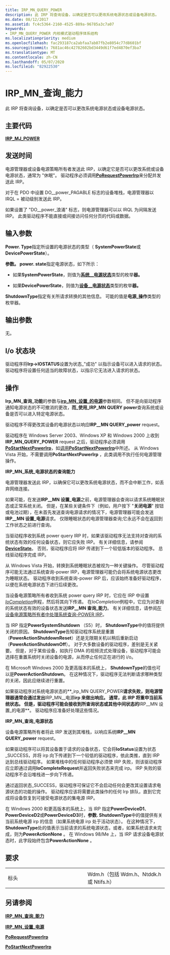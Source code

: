 ```yaml
---
title: IRP_MN_QUERY_POWER
description: 此 IRP 将查询设备，以确定是否可以更改系统电源状态或设备电源状态。
ms.date: 08/12/2017
ms.assetid: fc4c5364-2160-4525-889a-96785a3c7a07
keywords:
- IRP_MN_QUERY_POWER 内核模式驱动程序体系结构
ms.localizationpriority: medium
ms.openlocfilehash: fac293187ca2abfaa7ab07fb2e8054c77d8601bf
ms.sourcegitcommit: 7681ac46c42782602bd3449d61f7ed4870ef3ba7
ms.translationtype: MT
ms.contentlocale: zh-CN
ms.lasthandoff: 05/07/2020
ms.locfileid: "82922530"
---
```

# <a name="irp_mn_query_power"></a>IRP\_MN\_查询\_能力


此 IRP 将查询设备，以确定是否可以更改系统电源状态或设备电源状态。

<a name="major-code"></a>主要代码
----------

[**IRP\_MJ\_POWER**](irp-mj-power.md)

<a name="when-sent"></a>发送时间
---------

电源管理器或设备电源策略所有者发送此 IRP，以确定它是否可以更改系统或设备电源状态，通常为 "休眠"。 驱动程序必须调用[**PoRequestPowerIrp**](https://docs.microsoft.com/windows-hardware/drivers/ddi/wdm/nf-wdm-porequestpowerirp)来分配并发送此 IRP。

对于在 PDO 中设置 DO\_\_power\_PAGABLE 标志的设备堆栈，电源管理器以 IRQL = 被动级别发送此 IRP。

如果设置了 "DO\_\_power\_浪涌" 标志，则电源管理器可以以 IRQL 为间隔发送 IRP。 此类驱动程序不能直接或间接访问任何分页的代码或数据。

## <a name="input-parameters"></a>输入参数


**Power. Type**指定所设置的电源状态的类型（ **SystemPowerState**或**DevicePowerState**）。

**参数。 power. state**指定电源状态，如下所示：

-   如果**SystemPowerState**，则值为[**系统\_\_电源状态**](https://docs.microsoft.com/windows-hardware/drivers/ddi/wdm/ne-wdm-_system_power_state)类型的枚举**器。**

-   如果**DevicePowerState**，则值为[**设备\_\_电源状态**](https://docs.microsoft.com/windows-hardware/drivers/ddi/wdm/ne-wdm-_device_power_state)类型的枚举**器。**

**ShutdownType**指定有关所请求转换的其他信息。 可能的值是**电源\_操作**类型的枚举器。

## <a name="output-parameters"></a>输出参数


无。

## <a name="io-status-block"></a>I/o 状态块


驱动程序将**Irp-&gt;IOSTATUS**设置为状态\_"成功" 以指示设备可以进入请求的状态。 驱动程序将设置任何适当的故障状态，以指示它无法进入请求的状态。

<a name="operation"></a>操作
---------

**Irp\_MN\_查询\_功能**的参数与[**irp\_MN\_设置\_的电源**](irp-mn-set-power.md)参数相同。 但不是向驱动程序通知电源状态的不可撤消的更改，**而\_使用\_IRP\_MN QUERY power**查询系统或设备是否可以进入特定电源状态。

驱动程序不得更改其设备的电源状态以响应**IRP\_\_MN QUERY\_power** request。

驱动程序在 Windows Server 2003、Windows XP 和 Windows 2000 上收到**IRP\_MN\_QUERY\_POWER** request 之后，驱动程序必须调用[**PoStartNextPowerIrp**](https://docs.microsoft.com/windows-hardware/drivers/ddi/ntifs/nf-ntifs-postartnextpowerirp)，如[调用**PoStartNextPowerIrp**](https://docs.microsoft.com/windows-hardware/drivers/kernel/calling-postartnextpowerirp)中所述。 从 Windows Vista 开始，不需要调用**PoStartNextPowerIrp** ，此类调用不执行任何电源管理操作。

**IRP\_MN\_系统\_电源状态的查询能力**

电源管理器发送此 IRP，以确保它可以更改系统电源状态，而不会中断工作，如丢弃网络连接。

如果可能，在发送**IRP\_\_MN 设置\_电源**之前，电源管理器会查询以请求系统睡眠状态或正常系统关闭。 但是，在某些关键条件下（例如，用户按下 "**关闭电源**" 按钮或电池过期），在未首先发送查询电源请求的情况下，电源管理器可能会发送**IRP\_\_MN 设置\_电源**请求。 仅限睡眠状态的电源管理器查询;它永远不会在返回到工作状态之前进行查询。

当驱动程序收到系统 power query IRP 时，如果该驱动程序无法支持对查询的系统状态有效的任何设备状态，则它应失败 IRP。 有关详细信息，请参阅[**DeviceState**](https://docs.microsoft.com/windows-hardware/drivers/kernel/devicestate)。 否则，驱动程序应将 IRP 传递到下一个较低版本的驱动程序。 总线驱动程序完成 IRP。

从 Windows Vista 开始，转换到系统睡眠状态被视为一种关键操作。 尽管驱动程序可能无法通过系统查询-power IRP，电源管理器可能仍会将系统电源状态更改为睡眠状态。 驱动程序收到系统查询-power IRP 后，应该始终准备好驱动程序，以便在系统电源状态下进行后续更改。

当设备电源策略所有者收到系统 power query IRP 时，它应在 IRP 中设置[*IoCompletion*](https://docs.microsoft.com/windows-hardware/drivers/ddi/wdm/nc-wdm-io_completion_routine)例程，然后将其向下传递。 在*IoCompletion*例程中，它应为对查询的系统状态有效的设备状态发送**IRP\_\_MN 查询\_能力**。 有关详细信息，请参阅[在设备电源策略所有者中处理系统查询-POWER IRP](https://docs.microsoft.com/windows-hardware/drivers/kernel/handling-a-system-query-power-irp-in-a-device-power-policy-owner)。

当 IRP 指定**PowerSystemShutdown** （S5）时， **ShutdownType**中的值将提供关闭的原因。 **ShutdownType**告知驱动程序系统是重置（**PowerActionShutdownReset**）还是无限期关机以稍后重新启动（**PowerActionShutdownOff**）。 对于大多数设备的驱动程序，差别是无关紧要。 但是，对于某些设备，如执行 DMA 的视频流式处理设备，驱动程序可能会选择在重置系统时关闭设备的电源，从而停止任何正在进行的 i/o。

在 Microsoft Windows 2000 及更高版本的系统上， **ShutdownType**的值也可以是**PowerActionShutdown**。 在这种情况下，驱动程序无法判断请求哪种类型的关闭，因此应继续进行重置。

如果驱动程序对系统电源状态的**\_irp\_MN QUERY\_POWER**请求失败，则电源管理器通常会通过发出**IRP\_MN\_\_电源**irp 来做出响应。 通常，此 IRP 将重申当前系统状态。 但是，驱动程序可能会接收到所查询状态或其他中间状态的**IRP\_\_MN 设置\_的电源**。 驱动程序应准备好处理这些情况。

**IRP\_MN\_查询\_电源状态**

设备电源策略所有者将此 IRP 发送到其堆栈，以响应系统**IRP\_\_MN QUERY\_power** request。

如果驱动程序可以将其设备置于请求的设备状态，它会将**IoStatus**设置为状态\_SUCCESS，并将 irp 向下传递到下一个较低的驱动程序，依此类推，直到 IRP 达到总线驱动程序。 如果堆栈中的任何驱动程序必须使 IRP 失败，则该驱动程序应立即通过调用**IoCompleteRequest**并返回失败状态来完成 irp。 IRP 失败的驱动程序不会沿堆栈进一步向下传递。

通过返回状态\_SUCCESS，驱动程序可保证它不会启动任何会更改其设置请求电源状态的功能的操作。 驱动程序应该将需要此类操作的任何 Irp 排队，直到它完成将设备恢复到可接受电源状态的集电源 IRP。

在 Windows 2000 和更高版本的系统上，当 IRP 指定**PowerDeviceD1**、 **PowerDeviceD2**或**PowerDeviceD3**时，**参数. ShutdownType**中的值提供有关当前系统电源 irp 的信息（如果系统电源 irp 处于活动状态）。 在这种情况下， **ShutdownType**处的值表示当前请求的系统电源状态，或者，如果系统请求未完成，则为**PowerActionNone** 。 在 Windows 98/Me 上，当 IRP 请求设备电源状态时，此字段始终包含**PowerActionNone** 。

<a name="requirements"></a>要求
------------

<table>
<colgroup>
<col width="50%" />
<col width="50%" />
</colgroup>
<tbody>
<tr class="odd">
<td><p>标头</p></td>
<td>Wdm.h（包括 Wdm.h、Ntddk.h 或 Ntifs.h）</td>
</tr>
</tbody>
</table>

## <a name="see-also"></a>另请参阅


[**IRP\_MN\_查询\_能力**](irp-mn-query-power.md)

[**IRP\_MN\_设置\_电源**](irp-mn-set-power.md)

[**PoRequestPowerIrp**](https://docs.microsoft.com/windows-hardware/drivers/ddi/wdm/nf-wdm-porequestpowerirp)

[**PoStartNextPowerIrp**](https://docs.microsoft.com/windows-hardware/drivers/ddi/ntifs/nf-ntifs-postartnextpowerirp)

 

 




